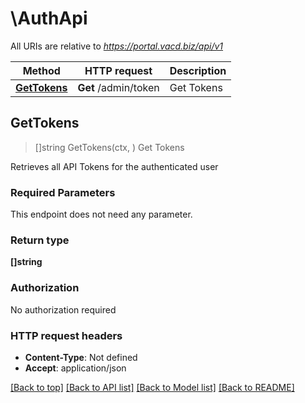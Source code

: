 # \AuthApi

All URIs are relative to *https://portal.vacd.biz/api/v1*

Method | HTTP request | Description
------------- | ------------- | -------------
[**GetTokens**](AuthApi.md#GetTokens) | **Get** /admin/token | Get Tokens



## GetTokens

> []string GetTokens(ctx, )
Get Tokens

Retrieves all API Tokens for the authenticated user

### Required Parameters

This endpoint does not need any parameter.

### Return type

**[]string**

### Authorization

No authorization required

### HTTP request headers

- **Content-Type**: Not defined
- **Accept**: application/json

[[Back to top]](#) [[Back to API list]](../README.md#documentation-for-api-endpoints)
[[Back to Model list]](../README.md#documentation-for-models)
[[Back to README]](../README.md)

